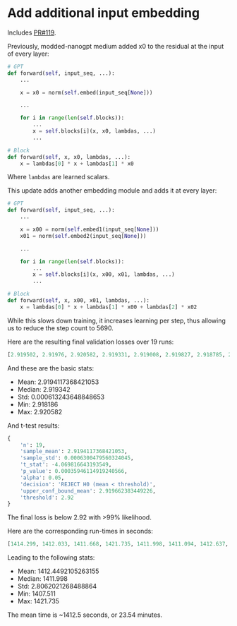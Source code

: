# Add additional input embedding

Includes [PR#119](https://github.com/KellerJordan/modded-nanogpt/pull/119).

Previously, modded-nanogpt medium added x0 to the residual at the input of every layer:

```python
# GPT
def forward(self, input_seq, ...):
    ...

    x = x0 = norm(self.embed(input_seq[None]))

    ...

    for i in range(len(self.blocks)):
        ...
        x = self.blocks[i](x, x0, lambdas, ...)
        ...

# Block
def forward(self, x, x0, lambdas, ...):
    x = lambdas[0] * x + lambdas[1] * x0
```

Where `lambdas` are learned scalars.

This update adds another embedding module and adds it at every layer:

```python
# GPT
def forward(self, input_seq, ...):
    ...

    x = x00 = norm(self.embed1(input_seq[None]))
    x01 = norm(self.embed2(input_seq[None]))

    ...

    for i in range(len(self.blocks)):
        ...
        x = self.blocks[i](x, x00, x01, lambdas, ...)
        ...

# Block
def forward(self, x, x00, x01, lambdas, ...):
    x = lambdas[0] * x + lambdas[1] * x00 + lambdas[2] * x02
```

While this slows down training, it increases learning per step, thus allowing us to reduce the step count to 5690.

Here are the resulting final validation losses over 19 runs:

```python
[2.919502, 2.91976, 2.920582, 2.919331, 2.919008, 2.919827, 2.918785, 2.918519, 2.919297, 2.920061, 2.918938, 2.919342, 2.918186, 2.920546, 2.91954, 2.919093, 2.918951, 2.919599, 2.919956]
```

And these are the basic stats:

- Mean: 2.9194117368421053
- Median: 2.919342
- Std: 0.000613243648848653
- Min: 2.918186
- Max: 2.920582

And t-test results:

```python
{
    'n': 19,
    'sample_mean': 2.9194117368421053,
    'sample_std': 0.0006300479560324045,
    't_stat': -4.069816643193549,
    'p_value': 0.00035946114919240566,
    'alpha': 0.05,
    'decision': 'REJECT H0 (mean < threshold)',
    'upper_conf_bound_mean': 2.919662383449226,
    'threshold': 2.92
}
```

The final loss is below 2.92 with >99% likelihood.

Here are the corresponding run-times in seconds:

```python
[1414.299, 1412.033, 1411.668, 1421.735, 1411.998, 1411.094, 1412.637, 1410.047, 1410.509, 1412.048, 1411.574, 1415.299, 1411.649, 1412.94, 1412.508, 1410.912, 1415.296, 1410.778, 1407.511]
```

Leading to the following stats:

- Mean: 1412.4492105263155
- Median: 1411.998
- Std: 2.8062021268488864
- Min: 1407.511
- Max: 1421.735

The mean time is ~1412.5 seconds, or 23.54 minutes.
